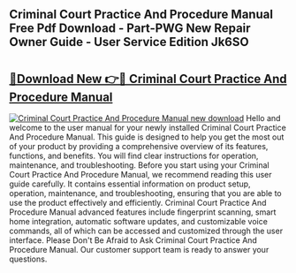 ## Criminal Court Practice And Procedure Manual Free Pdf Download - Part-PWG New Repair Owner Guide - User Service Edition Jk6SO

# <h2><a href="http://cf2569.oget.top/?id=Criminal+Court+Practice+And+Procedure+Manual">🔗Download New 👉🔴 Criminal Court Practice And Procedure Manual</a></h2>

[![Criminal Court Practice And Procedure Manual new download](https://i.imgur.com/5g1atiW.png)](http://cf2569.oget.top/?id=Criminal+Court+Practice+And+Procedure+Manual)
Hello and welcome to the user manual for your newly installed Criminal Court Practice And Procedure Manual. This guide is designed to help you get the most out of your product by providing a comprehensive overview of its features, functions, and benefits. You will find clear instructions for operation, maintenance, and troubleshooting. Before you start using your Criminal Court Practice And Procedure Manual, we recommend reading this user guide carefully. It contains essential information on product setup, operation, maintenance, and troubleshooting, ensuring that you are able to use the product effectively and efficiently. Criminal Court Practice And Procedure Manual advanced features include fingerprint scanning, smart home integration, automatic software updates, and customizable voice commands, all of which can be accessed and customized through the user interface. Please Don't Be Afraid to Ask Criminal Court Practice And Procedure Manual. Our customer support team is ready to answer your questions.
